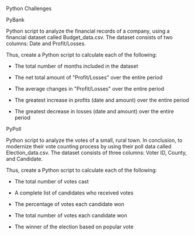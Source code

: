 Python Challenges

PyBank

Python script to analyze the financial records of a company, using a financial dataset called Budget_data.csv. The dataset consists of two columns: Date and Profit/Losses. 

Thus, create a Python script to calculate each of the following:

  - The total number of months included in the dataset
  
  - The net total amount of "Profit/Losses" over the entire period
  
  - The average changes in "Profit/Losses" over the entire period
  
  - The greatest increase in profits (date and amount) over the entire period
  
  - The greatest decrease in losses (date and amount) over the entire period
  

PyPoll

Python script to analyze the votes of a small, rural town. In conclusion, to modernize their vote counting process by using their poll data called Election_data.csv. The dataset consists of three columns: Voter ID, County, and Candidate. 

Thus, create a Python script to calculate each of the following:

  - The total number of votes cast
  
  - A complete list of candidates who received votes
  
  - The percentage of votes each candidate won
  
  - The total number of votes each candidate won
  
  - The winner of the election based on popular vote

